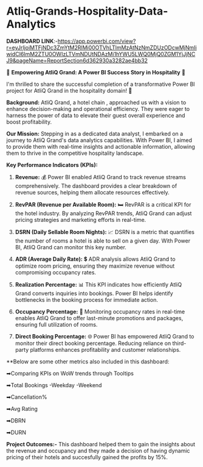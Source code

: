 # Atliq-Grands-Hospitality-Data-Analytics

**DASHBOARD LINK**:-https://app.powerbi.com/view?r=eyJrIjoiMTFjNDc3ZmYtM2RlMi00OTVhLTlmMzAtNzNmZDUzODcwMjNmIiwidCI6ImM2ZTU0OWIzLTVmNDUtNDAzMi1hYWU5LWQ0MjQ0ZGM1YjJjNCJ9&pageName=ReportSection6d362930a3282ae4bb32

🚀 **Empowering AtliQ Grand: A Power BI Success Story in Hospitality** 🏨

I'm thrilled to share the successful completion of a transformative Power BI project for AtliQ Grand in the hospitality domain! 🌟

**Background:**
AtliQ Grand, a hotel chain , approached us with a vision to enhance decision-making and operational efficiency. They were eager to harness the power of data to elevate their guest overall experience and boost profitability.

**Our Mission:**
Stepping in as a dedicated data analyst, I embarked on a journey to AtliQ Grand's data analytics capabilities. With Power BI, I aimed to provide them with real-time insights and actionable information, allowing them to thrive in the competitive hospitality landscape.

**Key Performance Indicators (KPIs):**

1. **Revenue:** 💰
Power BI enabled AtliQ Grand to track revenue streams comprehensively. The dashboard provides a clear breakdown of revenue sources, helping them allocate resources effectively.

2. **RevPAR (Revenue per Available Room):** 🛏️
RevPAR is a critical KPI for the hotel industry. By analyzing RevPAR trends, AtliQ Grand can adjust pricing strategies and marketing efforts in real-time.

3. **DSRN (Daily Sellable Room Nights):** 📈
DSRN is a metric that quantifies the number of rooms a hotel is able to sell on a given day. With Power BI, AtliQ Grand can monitor this key number.

4. **ADR (Average Daily Rate):** 💲
ADR analysis allows AtliQ Grand to optimize room pricing, ensuring they maximize revenue without compromising occupancy rates.

5. **Realization Percentage:** 📊
This KPI indicates how efficiently AtliQ Grand converts inquiries into bookings. Power BI helps identify bottlenecks in the booking process for immediate action.

6. **Occupancy Percentage:** 🏨
Monitoring occupancy rates in real-time enables AtliQ Grand to offer last-minute promotions and packages, ensuring full utilization of rooms.

7. **Direct Booking Percentage:** 🌐
Power BI has empowered AtliQ Grand to monitor their direct booking percentage. Reducing reliance on third-party platforms enhances profitability and customer relationships.

**Below are some other metrics also included in this dashboard:

➡Comparing KPIs on WoW trends through Tooltips

➡Total Bookings
  -Weekday
  -Weekend
  
➡Cancellation%

➡Avg Rating

➡DBRN

➡DURN

**Project Outcomes:-**
This dashboard helped them to gain the insights about the revenue and occupancy and they made a decision of having dynamic pricing of their hotels and succesfully gained the profits by 15%.
